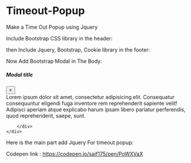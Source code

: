 # Timeout-Popup
Make a Time Out Popup using Jquery

Include Bootstrap CSS library  in the header:

<link rel="stylesheet" href="https://maxcdn.bootstrapcdn.com/bootstrap/3.3.7/css/bootstrap.min.css">

then Include Jquery, Bootstrap, Cookie library  in the footer:

<script src="https://ajax.googleapis.com/ajax/libs/jquery/3.2.1/jquery.min.js"></script>
<script src="https://maxcdn.bootstrapcdn.com/bootstrap/3.3.7/js/bootstrap.min.js"></script>
<script src="https://cdnjs.cloudflare.com/ajax/libs/jquery-cookie/1.4.1/jquery.cookie.min.js"></script>


Now Add Bootstrap Modal in The Body:

<div class="modal fade" id="exampleModal" tabindex="-1" role="dialog" aria-labelledby="exampleModalLabel"
     aria-hidden="true">
    <div class="modal-dialog" role="document">
        <div class="modal-content">
            <div class="modal-header">
                <h5 class="modal-title" id="exampleModalLabel">Modal title</h5>
                <button type="button" class="close" data-dismiss="modal" aria-label="Close">
                    <span aria-hidden="true">&times;</span>
                </button>
            </div>
            <div class="modal-body">
                Lorem ipsum dolor sit amet, consectetur adipisicing elit. Consequatur consequuntur eligendi fuga
                inventore rem reprehenderit sapiente velit! Adipisci aperiam atque explicabo harum ipsam libero pariatur
                perferendis, quod reprehenderit, saepe, sunt.
            </div>

        </div>
    </div>
</div>


Here is the main part add Jquery For timeout popup:

<script>
    $(document).ready(function () {
        // if there is no cookie
        if ($.cookie('show_modal') == null) {


            $('#exampleModal').modal('show');
            $.cookie('show_modal', 'yes', {expires: 1});
            // set cookie expiry  1 day

        } else { // have cookie
            // do something
        }
    });
</script>


Codepen link : https://codepen.io/saif175/pen/PoWXVaX